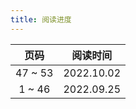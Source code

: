 ```yaml
---
title: 阅读进度
---
```


|  页码   |  阅读时间  |
| :-----: | :--------: |
| 47 ~ 53 | 2022.10.02 |
| 1 ~ 46  | 2022.09.25 |
